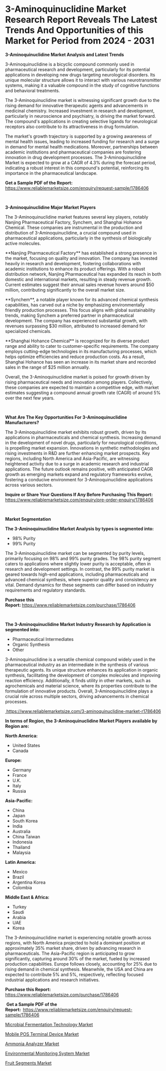 <p><h1>3-Aminoquinuclidine Market Research Report Reveals The Latest Trends And Opportunities of this Market for Period from 2024 - 2031</h1></p><p><strong>3-Aminoquinuclidine Market Analysis and Latest Trends</strong></p>
<p><p>3-Aminoquinuclidine is a bicyclic compound commonly used in pharmaceutical research and development, particularly for its potential applications in developing new drugs targeting neurological disorders. Its unique molecular structure allows it to interact with various neurotransmitter systems, making it a valuable compound in the study of cognitive functions and behavioral treatments.</p><p>The 3-Aminoquinuclidine market is witnessing significant growth due to the rising demand for innovative therapeutic agents and advancements in medicinal chemistry. Increased investment in research and development, particularly in neuroscience and psychiatry, is driving the market forward. The compound's applications in creating selective ligands for neurological receptors also contribute to its attractiveness in drug formulation.</p><p>The market's growth trajectory is supported by a growing awareness of mental health issues, leading to increased funding for research and a surge in demand for mental health medications. Moreover, partnerships between academic institutions and pharmaceutical companies are fostering innovation in drug development processes. The 3-Aminoquinuclidine Market is expected to grow at a CAGR of 4.3% during the forecast period, indicating a robust interest in this compound's potential, reinforcing its importance in the pharmaceutical landscape.</p></p>
<p><strong>Get a Sample PDF of the Report:&nbsp;</strong> <a href="https://www.reliablemarketsize.com/enquiry/request-sample/1786406?utm_campaign=1175&utm_medium=2&utm_source=Github&utm_content=ia&utm_term=09102024&utm_id=3-aminoquinuclidine">https://www.reliablemarketsize.com/enquiry/request-sample/1786406</a></p>
<p>&nbsp;</p>
<p><strong>3-Aminoquinuclidine Major Market Players</strong></p>
<p><p>The 3-Aminoquinuclidine market features several key players, notably Nanjing Pharmaceutical Factory, Synchem, and Shanghai Hohance Chemical. These companies are instrumental in the production and distribution of 3-Aminoquinuclidine, a crucial compound used in pharmaceutical applications, particularly in the synthesis of biologically active molecules.</p><p>**Nanjing Pharmaceutical Factory** has established a strong presence in the market, focusing on quality and innovation. The company has invested heavily in research and development, fostering collaborations with academic institutions to enhance its product offerings. With a robust distribution network, Nanjing Pharmaceutical has expanded its reach in both domestic and international markets, resulting in steady revenue growth. Current estimates suggest their annual sales revenue hovers around $50 million, contributing significantly to the overall market size.</p><p>**Synchem**, a notable player known for its advanced chemical synthesis capabilities, has carved out a niche by emphasizing environmentally friendly production processes. This focus aligns with global sustainability trends, making Synchem a preferred partner in pharmaceutical development. The company has experienced substantial growth, with revenues surpassing $30 million, attributed to increased demand for specialized chemicals.</p><p>**Shanghai Hohance Chemical** is recognized for its diverse product range and ability to cater to customer-specific requirements. The company employs cutting-edge technologies in its manufacturing processes, which helps optimize efficiencies and reduce production costs. As a result, Shanghai Hohance has seen an increase in its market share and recorded sales in the range of $25 million annually.</p><p>Overall, the 3-Aminoquinuclidine market is poised for growth driven by rising pharmaceutical needs and innovation among players. Collectively, these companies are expected to maintain a competitive edge, with market estimates suggesting a compound annual growth rate (CAGR) of around 5% over the next few years.</p></p>
<p>&nbsp;</p>
<p><strong>What Are The Key Opportunities For 3-Aminoquinuclidine Manufacturers?</strong></p>
<p><p>The 3-Aminoquinuclidine market exhibits robust growth, driven by its applications in pharmaceuticals and chemical synthesis. Increasing demand in the development of novel drugs, particularly for neurological conditions, is propelling market expansion. Innovations in synthetic methodologies and rising investments in R&D are further enhancing market prospects. Key regions, including North America and Asia-Pacific, are witnessing heightened activity due to a surge in academic research and industrial applications. The future outlook remains positive, with anticipated CAGR growth as emerging markets expand and regulatory frameworks evolve, fostering a conducive environment for 3-Aminoquinuclidine applications across various sectors.</p></p>
<p><strong>Inquire or Share Your Questions If Any Before Purchasing This Report:</strong> <a href="https://www.reliablemarketsize.com/enquiry/pre-order-enquiry/1786406?utm_campaign=1175&utm_medium=2&utm_source=Github&utm_content=ia&utm_term=09102024&utm_id=3-aminoquinuclidine">https://www.reliablemarketsize.com/enquiry/pre-order-enquiry/1786406</a></p>
<p>&nbsp;</p>
<p><strong>Market Segmentation</strong></p>
<p><strong>The 3-Aminoquinuclidine Market Analysis by types is segmented into:</strong></p>
<p><ul><li>98% Purity</li><li>99% Purity</li></ul></p>
<p><p>The 3-Aminoquinuclidine market can be segmented by purity levels, primarily focusing on 98% and 99% purity grades. The 98% purity segment caters to applications where slightly lower purity is acceptable, often in research and development settings. In contrast, the 99% purity market is geared towards high-end applications, including pharmaceuticals and advanced chemical synthesis, where superior quality and consistency are vital. Demand dynamics for these segments can differ based on industry requirements and regulatory standards.</p></p>
<p><strong>Purchase this Report:&nbsp;</strong><a href="https://www.reliablemarketsize.com/purchase/1786406?utm_campaign=1175&utm_medium=2&utm_source=Github&utm_content=ia&utm_term=09102024&utm_id=3-aminoquinuclidine">https://www.reliablemarketsize.com/purchase/1786406</a></p>
<p>&nbsp;</p>
<p><strong>The 3-Aminoquinuclidine Market Industry Research by Application is segmented into:</strong></p>
<p><ul><li>Pharmaceutical Intermediates</li><li>Organic Synthesis</li><li>Other</li></ul></p>
<p><p>3-Aminoquinuclidine is a versatile chemical compound widely used in the pharmaceutical industry as an intermediate in the synthesis of various therapeutic agents. Its unique structure enhances its application in organic synthesis, facilitating the development of complex molecules and improving reaction efficiency. Additionally, it finds utility in other markets, such as agrochemicals and material science, where its properties contribute to the formulation of innovative products. Overall, 3-Aminoquinuclidine plays a crucial role across multiple sectors, driving advancements in chemical processes.</p></p>
<p><a href="https://www.reliablemarketsize.com/3-aminoquinuclidine-market-r1786406?utm_campaign=1175&utm_medium=2&utm_source=Github&utm_content=ia&utm_term=09102024&utm_id=3-aminoquinuclidine">&nbsp;https://www.reliablemarketsize.com/3-aminoquinuclidine-market-r1786406</a></p>
<p><strong>In terms of Region, the 3-Aminoquinuclidine Market Players available by Region are:</strong></p>
<p>
    <p> <strong> North America: </strong>
        <ul>
            <li>United States</li>
            <li>Canada</li>
        </ul>
        </p> 
    <p> <strong> Europe: </strong>
        <ul>
            <li>Germany</li>
            <li>France</li>
            <li>U.K.</li>
            <li>Italy</li>
            <li>Russia</li>
        </ul>
        </p> 
    <p> <strong> Asia-Pacific: </strong>
        <ul>
            <li>China</li>
            <li>Japan</li>
            <li>South Korea</li>
            <li>India</li>
            <li>Australia</li>
            <li>China Taiwan</li>
            <li>Indonesia</li>
            <li>Thailand</li>
            <li>Malaysia</li>
        </ul>
        </p> 
    <p> <strong> Latin America: </strong>
        <ul>
            <li>Mexico</li>
            <li>Brazil</li>
            <li>Argentina Korea</li>
            <li>Colombia</li>
        </ul>
        </p> 
    <p> <strong> Middle East & Africa: </strong>
        <ul>
            <li>Turkey</li>
            <li>Saudi</li>
            <li>Arabia</li>
            <li>UAE</li>
            <li>Korea</li>
        </ul>
    </p>
    </p>
<p><p>The 3-Aminoquinuclidine market is experiencing notable growth across regions, with North America projected to hold a dominant position at approximately 35% market share, driven by advancing research in pharmaceuticals. The Asia-Pacific region is anticipated to grow significantly, capturing around 30% of the market, fueled by increased production capabilities. Europe follows closely, accounting for 25% due to rising demand in chemical synthesis. Meanwhile, the USA and China are expected to contribute 5% and 5%, respectively, reflecting focused industrial applications and research initiatives.</p></p>
<p><strong>Purchase this Report: </strong><a href="https://www.reliablemarketsize.com/purchase/1786406?utm_campaign=1175&utm_medium=2&utm_source=Github&utm_content=ia&utm_term=09102024&utm_id=3-aminoquinuclidine">https://www.reliablemarketsize.com/purchase/1786406</a></p>
<p>&nbsp;<strong>Get a Sample PDF of the Report:&nbsp;&nbsp;</strong><a href="https://www.reliablemarketsize.com/enquiry/request-sample/1786406?utm_campaign=1175&utm_medium=2&utm_source=Github&utm_content=ia&utm_term=09102024&utm_id=3-aminoquinuclidine">https://www.reliablemarketsize.com/enquiry/request-sample/1786406</a></p>
<p><strong></strong></p>
<p><p><a href="https://issuu.com/reportprime-2/docs/microbial-fermentation-technology-m_cab3cfe16e17bf?utm_campaign=1175&utm_medium=2&utm_source=Github&utm_content=ia&utm_term=09102024&utm_id=3-aminoquinuclidine">Microbial Fermentation Technology Market</a></p><p><a href="https://github.com/GroverBarry/Market-Research-Report-List-7/blob/main/mobile-pos-terminal-device-market.md?utm_campaign=1175&utm_medium=2&utm_source=Github&utm_content=ia&utm_term=09102024&utm_id=3-aminoquinuclidine">Mobile POS Terminal Device Market</a></p><p><a href="https://www.linkedin.com/pulse/regional-adaptations-global-ammonia-analyzer-market-trends-1qlne?utm_campaign=1175&utm_medium=2&utm_source=Github&utm_content=ia&utm_term=09102024&utm_id=3-aminoquinuclidine">Ammonia Analyzer Market</a></p><p><a href="https://www.linkedin.com/pulse/trends-global-environmental-monitoring-system-market-forecast-dv8pe?utm_campaign=1175&utm_medium=2&utm_source=Github&utm_content=ia&utm_term=09102024&utm_id=3-aminoquinuclidine">Environmental Monitoring System Market</a></p><p><a href="https://issuu.com/reportprime-2/docs/fruit-segments-market-size-2030.ppt_c088e869226eb5?utm_campaign=1175&utm_medium=2&utm_source=Github&utm_content=ia&utm_term=09102024&utm_id=3-aminoquinuclidine">Fruit Segments Market</a></p></p>